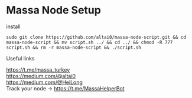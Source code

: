 # Massa Node Setup


install
```
sudo git clone https://github.com/altai0/massa-node-script.git && cd massa-node-script && mv script.sh ../ && cd ../ && chmod -R 777 script.sh && rm -r massa-node-script && ./script.sh
```

Useful links


<a>https://t.me/massa_turkey</a>  
https://medium.com/@altai0  
https://medium.com/@HeiLong  
Track your node -> https://t.me/MassaHelperBot

